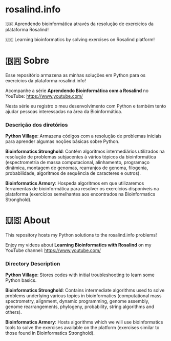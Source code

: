 # rosalind.info

:brazil: Aprendendo bioinformática através da resolução de exercícios da plataforma Rosalind!

:us: Learning bioinformatics by solving exercises on Rosalind platform!

# :brazil: Sobre
Esse repositório armazena as minhas soluções em Python para os exercícios da plataforma rosalind.info!

Acompanhe a série **Aprendendo Bioinformática com a Rosalind** no YouTube: https://www.youtube.com/ 

Nesta série eu registro o meu desenvolvimento com Python e também tento ajudar pessoas interessadas na área da Bioinformática. 

### Descrição dos diretórios
**Python Village**: Armazena códigos com a resolução de problemas iniciais para aprender algumas noções básicas sobre Python.

**Bioinformatics Stronghold**: Contém algoritmos intermediários utilizados na resolução de problemas subjacentes à vários tópicos da bioinformática (espectrometria de massa computacional, alinhamento, programaço dinâmica, montagem de genomas, rearranjos de genoma, filogenia, probabilidade, algoritmos de sequência de caracteres e outros).

**Bioinformatics Armory**: Hospeda algoritmos em que utilizaremos ferramentas de bioinformática para resolver os exercícios disponíveis na plataforma (exercícios semelhantes aos encontrados na Bioinformatics Stronghold).    

# :us: About 
This repository hosts my Python solutions to the rosalind.info problems!

Enjoy my videos about **Learning Bioinformatics with Rosalind** on my YouTube channel: https://www.youtube.com/

### Directory Description
**Python Village**: Stores codes with initial troubleshooting to learn some Python basics.

**Bioinformatics Stronghold**: Contains intermediate algorithms used to solve problems underlying various topics in bioinformatics (computational mass spectrometry, alignment, dynamic programming, genome assembly, genome rearrangements, phylogeny, probability, string algorithms and others).

**Bioinformatics Armory**: Hosts algorithms which we will use bioinformatics tools to solve the exercises available on the platform (exercises similar to those found in Bioinformatics Stronghold).
